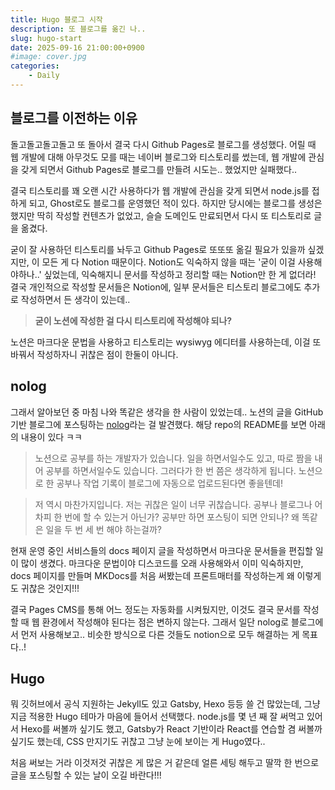 ```yaml
---
title: Hugo 블로그 시작
description: 또 블로그를 옮긴 나..
slug: hugo-start
date: 2025-09-16 21:00:00+0900
#image: cover.jpg
categories:
    - Daily
---
```


## 블로그를 이전하는 이유

돌고돌고돌고돌고 또 돌아서 결국 다시 Github Pages로 블로그를 생성했다. 어릴 때 웹 개발에 대해 아무것도 모를 때는 네이버 블로그와 티스토리를 썼는데, 웹 개발에 관심을 갖게 되면서 Github Pages로 블로그를 만들려 시도는.. 했었지만 실패했다..

결국 티스토리를 꽤 오랜 시간 사용하다가 웹 개발에 관심을 갖게 되면서 node.js를 접하게 되고, Ghost로도 블로그를 운영했던 적이 있다. 하지만 당시에는 블로그를 생성은 했지만 딱히 작성할 컨텐츠가 없었고, 슬슬 도메인도 만료되면서 다시 또 티스토리로 글을 옮겼다.

굳이 잘 사용하던 티스토리를 놔두고 Github Pages로 또또또 옮길 필요가 있을까 싶겠지만, 이 모든 게 다 Notion 때문이다. Notion도 익숙하지 않을 때는 '굳이 이걸 사용해야하나..' 싶었는데, 익숙해지니 문서를 작성하고 정리할 때는 Notion만 한 게 없더라! 결국 개인적으로 작성할 문서들은 Notion에, 일부 문서들은 티스토리 블로그에도 추가로 작성하면서 든 생각이 있는데..

> **굳이 노션에 작성한 걸 다시 티스토리에 작성해야 되나?**

노션은 마크다운 문법을 사용하고 티스토리는 wysiwyg 에디터를 사용하는데, 이걸 또 바꿔서 작성하자니 귀찮은 점이 한둘이 아니다.

## nolog

그래서 알아보던 중 마침 나와 똑같은 생각을 한 사람이 있었는데.. 노션의 글을 GitHub 기반 블로그에 포스팅하는 [nolog](https://github.com/Sharknia/nolog)라는 걸 발견했다. 해당 repo의 README를 보면 아래의 내용이 있다 ㅋㅋ


> 노션으로 공부를 하는 개발자가 있습니다. 일을 하면서일수도 있고, 따로 짬을 내어 공부를 하면서일수도 있습니다. 그러다가 한 번 쯤은 생각하게 됩니다. 노션으로 한 공부나 작업 기록이 블로그에 자동으로 업로드된다면 좋을텐데!

> 저 역시 마찬가지입니다. 저는 귀찮은 일이 너무 귀찮습니다. 공부나 블로그나 어차피 한 번에 할 수 있는거 아닌가? 공부만 하면 포스팅이 되면 안되나? 왜 똑같은 일을 두 번 세 번 해야 하는걸까?


현재 운영 중인 서비스들의 docs 페이지 글을 작성하면서 마크다운 문서들을 편집할 일이 많이 생겼다. 마크다운 문법이야 디스코드를 오래 사용해와서 이미 익숙하지만, docs 페이지를 만들며 MKDocs를 처음 써봤는데 프론트매터를 작성하는게 왜 이렇게도 귀찮은 것인지!!!

결국 Pages CMS를 통해 어느 정도는 자동화를 시켜뒀지만, 이것도 결국 문서를 작성할 때 웹 환경에서 작성해야 된다는 점은 변하지 않는다. 그래서 일단 nolog로 블로그에서 먼저 사용해보고.. 비슷한 방식으로 다른 것들도 notion으로 모두 해결하는 게 목표다..!

## Hugo

뭐 깃허브에서 공식 지원하는 Jekyll도 있고 Gatsby, Hexo 등등 쓸 건 많았는데, 그냥 지금 적용한 Hugo 테마가 마음에 들어서 선택했다. node.js를 몇 년 째 잘 써먹고 있어서 Hexo를 써볼까 싶기도 했고, Gatsby가 React 기반이라 React를 연습할 겸 써볼까 싶기도 했는데, CSS 만지기도 귀찮고 그냥 눈에 보이는 게 Hugo였다..

처음 써보는 거라 이것저것 귀찮은 게 많은 거 같은데 얼른 세팅 해두고 딸깍 한 번으로 글을 포스팅할 수 있는 날이 오길 바란다!!!